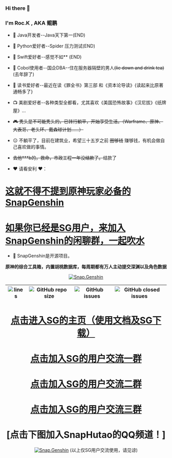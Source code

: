 ### Hi there 👋

<!--
 ROC.鲲鹏
-->

### I'm Roc.K , AKA 鲲鹏
- 📲 Java开发者--Java天下第一(END) 
- 🗽 Python爱好者--Spider 压力测试(END) 
- 🚵 Swift爱好者--感觉不如** (END) 
- 🍻 Cobol使用者--国企DBA--住在服务器隔壁的男人~~(lie down and drink tea)~~ (去年辞了)
- 📒 读书爱好者--最近在读《罪全书》第三部 和《资本论导读》{读起来比原著通畅多了}
- 📺 美剧爱好者--各种类型全都看，尤其喜欢《美国恐怖故事》《汉尼拔》《纸牌屋》...
 
- ~~🎮 秃头是不可能秃头的，已转行躺平，开始享受生活。（Warframe、原神、大表哥、老头环、戴森球计划......）~~
- 😑 不躺平了，目前在建筑业，希望三十五岁之前 ~~圈够钱~~ 赚够钱，有机会做自己喜欢做的事情。
- ~~去他***b的，救命，市政工程一年没结款了。~~结款了


- ❤️ 请看安利 ❤️：

# [这就不得不提到原神玩家必备的SnapGenshin](https://www.snapgenshin.com/home/)

# [如果你已经是SG用户，来加入SnapGenshin的闲聊群，一起吹水](https://jq.qq.com/?_wv=1027&k=q0oZ822F)

- 🎠 SnapGenshin是开源项目。 

**原神的综合工具箱，内置胡桃数据库，每周期都有万人主动提交深渊以及角色数据**


<div align="center"> 


[![Snap.Genshin](https://repository-images.githubusercontent.com/331187187/0a2420e5-881a-4709-9f99-fdd42f13e1fc)](https://github.com/DGP-Studio/Snap.Genshin/releases)

|![lines](https://img.shields.io/tokei/lines/github/DGP-Studio/Snap.Genshin?style=flat-square)|![GitHub repo size](https://img.shields.io/github/repo-size/DGP-Studio/Snap.Genshin?style=flat-square)|![GitHub issues](https://img.shields.io/github/issues/DGP-Studio/Snap.Genshin?style=flat-square)|![GitHub closed issues](https://img.shields.io/github/issues-closed/DGP-Studio/Snap.Genshin?style=flat-square)|
|-|-|-|-|

# [点击进入SG的主页（使用文档及SG下载）](https://www.snapgenshin.com/home/)
 
 
 
 # [点击加入SG的用户交流一群](https://jq.qq.com/?_wv=1027&k=q0oZ822F)
 # [点击加入SG的用户交流二群](https://jq.qq.com/?_wv=1027&k=tCbW8eV6)
 # [点击加入SG的用户交流三群](https://jq.qq.com/?_wv=1027&k=EXdxHn6A)
 # [点击下图加入SnapHutao的QQ频道！]
 [![Snap.Genshin](https://www.snapgenshin.com/logo/Home.png)](https://go.hut.ao/pd)
  (以上仅SG用户交流使用，请见谅)

</div>




 
